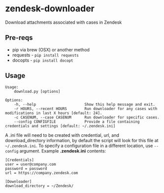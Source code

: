 # zendesk-downloader
Download attachments associated with cases in Zendesk

## Pre-reqs
 - pip via brew (OSX) or another method
 - requests - ```pip install requests```
 - docopts - ```pip install docopt```

## Usage
```
Usage:
    download.py [options]

Options:
    -h, --help                      Show this help message and exit.
    -r HOURS, --recent HOURS        Run downloader for any cases with modifications in last X hours [default: 24].
    -c CASENUM, --case CASENUM      Run downloader for specific cases.
    --config CONFIGFILE             Provide a file containing credentials and settings [default: ~/.zendesk.ini]
```

A .ini file will need to be created with credential, url, and download_directory information, by default the script will look for this file at `~/.zendesk.ini`. To specify a configuration file in a different location, use `--config` argument. Example **.zendesk.ini** contents:
```
[Credentials]
user = user@company.com
password = password
url = https://company.zendesk.com

[Downloader]
download_directory = ~/Zendesk/
```
